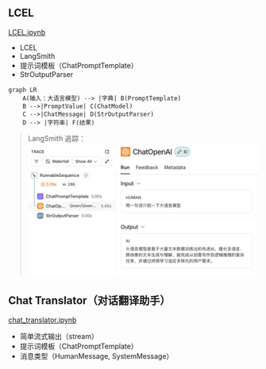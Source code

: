## LCEL
[LCEL.ipynb](./LCEL.ipynb)

- LCEL
- LangSmith
- 提示词模板（ChatPromptTemplate）
- StrOutputParser

```mermaid
graph LR
    A(输入：大语言模型) --> |字典| B(PromptTemplate)
    B -->|PromptValue| C(ChatModel)
    C -->|ChatMessage| D(StrOutputParser)
    D --> |字符串| F(结果)
```
> LangSmith 追踪：
![](./resources/langsmith_lcel.png)

## Chat Translator（对话翻译助手）
[chat_translator.ipynb](./chat_translator.ipynb)

- 简单流式输出（stream）
- 提示词模板（ChatPromptTemplate）
- 消息类型（HumanMessage, SystemMessage）

